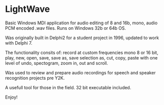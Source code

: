 # LightWave

Basic Windows MDI application for audio editing of 8 and 16b, mono, audio PCM encoded .wav files. Runs on Windows 32b or 64b OS. 

Was originally built in Delphi2 for a student project in 1996, updated to work with Delphi 7.

The functionality consits of: record at custom frequencies mono 8 or 16 bit, play, new, open, save, save as, save selection as, cut, copy, paste with one level of undo, spectogram, zoom in, out and scroll.

Was used to review and prepare audio recordings for speech and speaker recognition projects pre Y2K.

A usefull tool for those in the field. 32 bit executable included.

Enjoy!
